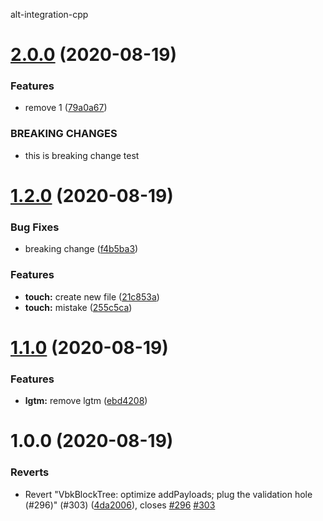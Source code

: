 alt-integration-cpp

# [2.0.0](https://github.com/Warchant/alt-integration-cpp/compare/v0.1.2.0...v0.2.0.0) (2020-08-19)


### Features

* remove 1 ([79a0a67](https://github.com/Warchant/alt-integration-cpp/commit/79a0a67ff571759e60f84b2fbe0837ceece26e94))


### BREAKING CHANGES

* this is breaking change test

# [1.2.0](https://github.com/Warchant/alt-integration-cpp/compare/v0.1.1.0...v0.1.2.0) (2020-08-19)


### Bug Fixes

* breaking change ([f4b5ba3](https://github.com/Warchant/alt-integration-cpp/commit/f4b5ba3d26f402fb37863dfae60adab2bc628c4d))


### Features

* **touch:** create new file ([21c853a](https://github.com/Warchant/alt-integration-cpp/commit/21c853aca3ee19828fbdb2b0dbd79ec7ef24a725))
* **touch:** mistake ([255c5ca](https://github.com/Warchant/alt-integration-cpp/commit/255c5ca2387bb4dacd5935e982f5e8d9b2553798))

# [1.1.0](https://github.com/Warchant/alt-integration-cpp/compare/v0.1.0.0...v0.1.1.0) (2020-08-19)


### Features

* **lgtm:** remove lgtm ([ebd4208](https://github.com/Warchant/alt-integration-cpp/commit/ebd42081e6bc1633550c127006555186bcabfd99))

# 1.0.0 (2020-08-19)


### Reverts

* Revert "VbkBlockTree: optimize addPayloads; plug the validation hole (#296)" (#303) ([4da2006](https://github.com/Warchant/alt-integration-cpp/commit/4da20066498326ae685a7c27c04a6f7401e3b029)), closes [#296](https://github.com/Warchant/alt-integration-cpp/issues/296) [#303](https://github.com/Warchant/alt-integration-cpp/issues/303)
